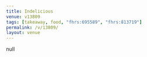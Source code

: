 ```yaml
---
title: Indelicious
venue: v13809
tags: [takeaway, food, "fhrs:695589", "fhrs:813719"]
permalink: /v/13809/
layout: venue
---
```

null